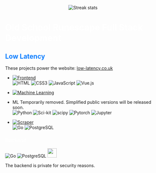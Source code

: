 <p align="center">
  <img src="https://github-readme-streak-stats.herokuapp.com/?user=connect-web&theme=dark" alt="Streak stats">
</p>

<h1 style="color:#FFF">Old School Runescape Full Stack Development</h1>
<h2 style="color:#0d7eff">Low Latency</h2>

These projects power the website: [low-latency.co.uk](https://low-latency.co.uk)



- [![Frontend](https://img.shields.io/badge/Frontend-Vue.js-lightgreen)](https://github.com/connect-web/vue.js-low-latency)
<br>![HTML](https://img.shields.io/badge/HTML-%23323330.svg?style=for-the-badge&logo=html5&logoColor=E34F26)
  ![CSS3](https://img.shields.io/badge/CSS-%23323330.svg?style=for-the-badge&logo=CSS3&logoColor=1572B6)
  ![JavaScript](https://img.shields.io/badge/JavaScript-%23323330.svg?style=for-the-badge&logo=javascript&logoColor=3F7DF1E)
  ![Vue.js](https://img.shields.io/badge/Vue.js-%23323330.svg?style=for-the-badge&logo=Vue.js&logoColor=#4FC08D)
- [![Machine Learning](https://img.shields.io/badge/Machine%20Learning-Python-blue)](#)
- ML Temporarily removed. Simplified public versions will be released soon.
<br>![Python](https://img.shields.io/badge/Python-%23323330.svg?style=for-the-badge&logo=Python&logoColor=3776AB)
![Sci-kit](https://img.shields.io/badge/sklearn-%23323330.svg?style=for-the-badge&logo=scikitlearn&logoColor=F7931E)
![scipy](https://img.shields.io/badge/scipy-%23323330.svg?style=for-the-badge&logo=scipy&logoColor=F7931E)
![Pytorch](https://img.shields.io/badge/Pytorch-%23323330.svg?style=for-the-badge&logo=Pytorch&logoColor=EE4C2C)
![Jupyter](https://img.shields.io/badge/Jupyter-%23323330.svg?style=for-the-badge&logo=Jupyter&logoColor=F37626)

- [![Scraper](https://img.shields.io/badge/High%20Performance%20Scraper-Go-%2300ADD8.svg?style=flat)](https://github.com/connect-web/osrs-go-scraper) <br>
  ![Go](https://img.shields.io/badge/Go-%23323330.svg?style=for-the-badge&logo=Go&logoColor=00AED8)
  ![PostgreSQL](https://img.shields.io/badge/postgreSQL-%23323330.svg?style=for-the-badge&logo=postgresql&logoColor=4169E1)





<h3 style="color:#FFFF">Backend</h3>

![Go](https://img.shields.io/badge/Go-%23323330.svg?style=for-the-badge&logo=Go&logoColor=00AED8)
![PostgreSQL](https://img.shields.io/badge/postgreSQL-%23323330.svg?style=for-the-badge&logo=postgresql&logoColor=4169E1)
<img src="https://gofiber.io/assets/images/logo.svg" height=30px>



The backend is private for security reasons.
